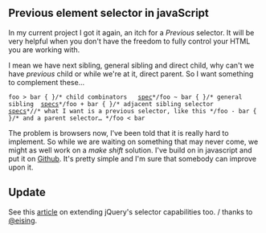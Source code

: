 <article><h2>Previous element selector in javaScript</h2><p>In my current project I got it again, an itch for a <em>Previous</em> selector. It will be very helpful when you don't have the freedom to fully control your HTML you are working with.</p><p>I mean we have next sibling, general sibling and direct child, why can't we have <em>previous</em> child or while we're at it, direct parent. So I want something to complement these…</p><pre><code>foo > bar { }/* child combinators	<a href="http://www.w3.org/TR/css3-selectors/#child-combinators">spec</a>*/foo ~ bar { }/* general sibling 	<a href="http://www.w3.org/TR/css3-selectors/#general-sibling-combinators">specs</a>*/foo + bar { }/* adjacent sibling selector 	<a href="http://www.w3.org/TR/css3-selectors/#adjacent-sibling-combinators">specs</a>*//* what I want is a previous selector, like this */foo - bar { }/* and a parent selector… */foo &#60; bar </code></pre><p>The problem is browsers now, I've been told that it is really hard to implement. So while we are waiting on something that may never come, we might as well work on a <em>make shift</em> solution. I've build on in javascript and put it on <a href="https://github.com/wnas/jquery-plugins/tree/master/previousSelector">Github</a>. It's pretty simple and I'm sure that somebody can improve upon it.</p><h2>Update </h2><p>See this <a href="http://james.padolsey.com/javascript/extending-jquerys-selector-capabilities/">article</a> on extending jQuery's selector capabilities too. / thanks to <a href="twitter.com/eising">@eising</a>.</p></article>